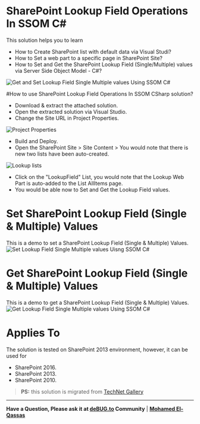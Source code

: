 # SharePoint Lookup Field Operations In SSOM C#
This solution helps you to learn 

- How to Create SharePoint list with default data via Visual Studi?
- How to Set a web part to a specific page in SharePoint Site?
- How to Set and Get the SharePoint Lookup Field (Single/Multiple) values via Server Side Object Model - C#?

![Get and Set Lookup Field Single   Multiple values Using SSOM C#](https://user-images.githubusercontent.com/49816567/83959289-d7a02400-a883-11ea-8aa5-dc28524fea9e.gif)


#How to use SharePoint Lookup Field Operations In SSOM CSharp solution?
- Download & extract the attached solution.
- Open the extracted solution via Visual Studio.
- Change the Site URL in Project Properties.

![Project Properties](https://user-images.githubusercontent.com/49816567/83959395-239f9880-a885-11ea-942a-c448a3bcf8dd.png)

- Build and Deploy.
- Open the SharePoint Site > Site Content > You would note that there is new two lists have been auto-created.

![Lookup lists](https://user-images.githubusercontent.com/49816567/83959409-3914c280-a885-11ea-8531-a69230762599.png)

- Click on the "LookupField" List, you would note that the Lookup Web Part is auto-added to the List AllItems page.
- You would be able now to Set and Get the Lookup Field values.

# Set SharePoint Lookup Field (Single & Multiple) Values
This is a demo to set a SharePoint Lookup Field (Single & Multiple) Values.
![Set Lookup Field Single   Multiple values Uisng SSOM C#](https://user-images.githubusercontent.com/49816567/83959438-84c76c00-a885-11ea-93a9-d230aed3b0e1.gif)

# Get SharePoint Lookup Field (Single & Multiple) Values
This is a demo to get a SharePoint Lookup Field (Single & Multiple) Values.
![Get Lookup Field Single   Multiple values Using SSOM C#](https://user-images.githubusercontent.com/49816567/83959457-b4767400-a885-11ea-8323-569ad7ce02a6.gif)


# Applies To
The solution is tested on SharePoint 2013 environment, however, it can be used for

- SharePoint 2016.
- SharePoint 2013.
- SharePoint 2010.

> **PS:** this solution is migrated from [TechNet Gallery](https://gallery.technet.microsoft.com/SharePoint-Lookup-Field-95a29724)

-------------------

**Have a Question, Please ask it at [deBUG.to](https://deBUG.to) Community** | **[Mohamed El-Qassas](https://devoworx.com)**
